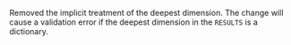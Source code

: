 Removed the implicit treatment of the deepest dimension. The change will cause a validation error if the deepest dimension in the `RESULTS` is a dictionary.
